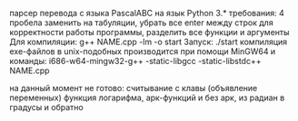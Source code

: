 парсер перевода с языка PascalABC на язык Python 3.*
требования: 4 пробела заменить на табуляции, убрать все enter между строк для корректности работы программы, разделить все функции и аргументы
Для компиляции:  g++ NAME.cpp -lm -o start
Запуск: ./start
компиляция exe-файлов в unix-подобных производится при помощи MinGW64 и команды: i686-w64-mingw32-g++ -static-libgcc -static-libstdc++ NAME.cpp

на данный момент не готово:
считывание с клавы (объявление переменных)
функция логарифма, арк-функций и без арк, из радиан в градусы и обратно